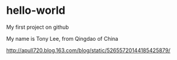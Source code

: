 # hello-world
My first  project on github

My name is Tony Lee, from Qingdao of China

http://apull720.blog.163.com/blog/static/52655720144185425879/
